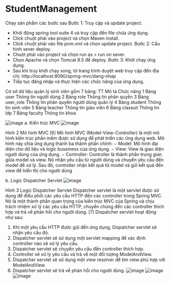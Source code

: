 ﻿# StudentManagement
Chạy sản phẩm các bước sau
Bước 1: Truy cập và update project.
-	Khởi động spring tool suite 4 và truy cập đến file chứa ứng dụng.
-	Click chuột phải vào project và chọn Maven install.
-	Click chuột phải vào file pom.xml và chọn update project.
Bước 2: Cấu hình sever deploy.
-	Chuột phải vào project và chọn run as > run on sever.
-	Chọn Apache và chọn Tomcat 8.5 để deploy.
Bước 3: Khởi chạy ứng dụng.
-	Sau khi truy khởi chạy xong, từ trang trình duyệt web truy cập đến địa chỉ:
http://localhost:8080/spring-mvc/dang-nhap
-	Tiếp tục đăng nhập và thực hiện các chức năng của ứng dụng.
 

Cơ sở dữ liệu quản lý sinh viên gồm 7 bảng:
TT	Mô tả	Chức năng
1	Bảng user	Thông tin người dùng
2	Bảng role	Thông tin phân quyền
3	Bảng user_role	Thông tin phân quyền người dùng quản lý
4	Bảng student	Thông tin sinh viên
5	Bảng teacher	Thông tin giáo viên
6	Bảng classuit	Thông tin lớp
7	Bảng faculty	Thông tin khoa
 

![image](https://github.com/VoTuanNam/StudentManagement/assets/142739440/3b754f76-fe71-4c03-a336-577255a456cc)
a. Kiến trúc MVC
 ![image](https://github.com/VoTuanNam/StudentManagement/assets/142739440/3c2f0351-92d9-494c-9cf3-bd84b2ba74f2)

Hình 2 Mô hình MVC [6]
Mô hình MVC (Model-View-Controller) là một mô hình kiến trúc phần mềm được sử dụng để phát triển các ứng dụng web. Mô hình này chia ứng dụng thành ba thành phần chính:
−	Model: Mô hình đại diện cho dữ liệu và logic bussiness của ứng dụng.
−	View: View là giao diện người dùng của ứng dụng.
−	Controller: Controller là thành phần trung gian giữa model và view. Nó nhận yêu cầu từ người dùng và chuyển yêu cầu đến model để xử lý. Sau đó, controller nhận kết quả từ model và gửi kết quả đến view để hiển thị cho người dùng



b. Logic Dispatcher Servlet
 ![image](https://github.com/VoTuanNam/StudentManagement/assets/142739440/79ea9b64-0b52-4342-82a2-ed50c6584f48)

Hình 3 Logic Dispatcher Servlet
Dispatcher servlet là một servlet được sử dụng để điều phối các yêu cầu HTTP đến các controller trong Spring MVC. Nó là một thành phần quan trọng của kiến trúc MVC của Spring và chịu trách nhiệm xử lý các yêu cầu HTTP, chuyển chúng đến các controller thích hợp và trả về phản hồi cho người dùng. [7]
Dispatcher servlet hoạt động như sau:
1.	Khi một yêu cầu HTTP được gửi đến ứng dụng, Dispatcher servlet sẽ nhận yêu cầu đó.
2.	Dispatcher servlet sẽ sử dụng một servlet mapping để xác định controller nào sẽ xử lý yêu cầu.
3.	Dispatcher servlet sẽ chuyển yêu cầu đến controller thích hợp.
4.	Controller sẽ xử lý yêu cầu và trả về một đối tượng ModelAndView.
5.	Dispatcher servlet sẽ sử dụng một view resolver để tìm view phù hợp với ModelAndView.
6.	Dispatcher servlet sẽ trả về phản hồi cho người dùng.
![image](https://github.com/VoTuanNam/StudentManagement/assets/142739440/38437f72-9af7-47fa-ae9b-440056d4d291)
![image](https://github.com/VoTuanNam/StudentManagement/assets/142739440/7da9be44-6f91-4a7a-a420-7775a917e9c3)
![image](https://github.com/VoTuanNam/StudentManagement/assets/142739440/21bfdefc-25f1-4127-929d-f1f49befb2d9)
